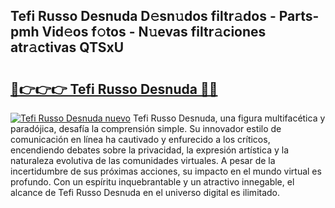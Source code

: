 ## Tefi Russo Desnuda D𝚎sn𝚞dos filtr𝚊dos - Parts-pmh Vid𝚎os f𝚘tos - N𝚞evas filtr𝚊ciones atr𝚊ctivas QTSxU

# <h2><a href="http://mb0nqr8.tromn.icu/?c=Tefi+Russo+Desnuda">🔗👉👉👉 Tefi Russo Desnuda 🔗🔗</a></h2>

[![Tefi Russo Desnuda nuevo](https://i.imgur.com/pEAQMta.gif)](http://mb0nqr8.tromn.icu/?c=Tefi+Russo+Desnuda)
Tefi Russo Desnuda, una figura multifacética y paradójica, desafía la comprensión simple. Su innovador estilo de comunicación en línea ha cautivado y enfurecido a los críticos, encendiendo debates sobre la privacidad, la expresión artística y la naturaleza evolutiva de las comunidades virtuales. A pesar de la incertidumbre de sus próximas acciones, su impacto en el mundo virtual es profundo. Con un espíritu inquebrantable y un atractivo innegable, el alcance de Tefi Russo Desnuda en el universo digital es ilimitado.
